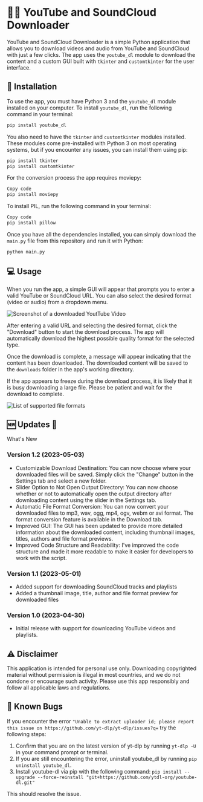 
# 🎥🎵 YouTube and SoundCloud Downloader 

YouTube and SoundCloud Downloader is a simple Python application that allows you to download videos and audio from YouTube and SoundCloud with just a few clicks. The app uses the `youtube_dl` module to download the content and a custom GUI built with `tkinter` and `customtkinter` for the user interface.

## 🚀 Installation

To use the app, you must have Python 3 and the `youtube_dl` module installed on your computer. To install `youtube_dl`, run the following command in your terminal:

```bash
pip install youtube_dl
```

You also need to have the `tkinter` and `customtkinter` modules installed. These modules come pre-installed with Python 3 on most operating systems, but if you encounter any issues, you can install them using pip:

```bash
pip install tkinter
pip install customtkinter
```

For the conversion process the app requires moviepy:

```bash
Copy code
pip install moviepy
```

To install PIL, run the following command in your terminal:

```bash
Copy code
pip install pillow
```

Once you have all the dependencies installed, you can simply download the `main.py` file from this repository and run it with Python:

```bash
python main.py
```



## 💻 Usage

When you run the app, a simple GUI will appear that prompts you to enter a valid YouTube or SoundCloud URL. You can also select the desired format (video or audio) from a dropdown menu.

![Screenshot of a downloaded YoutTube Video](https://imgur.com/VIvLx9R.png)

After entering a valid URL and selecting the desired format, click the "Download" button to start the download process. The app will automatically download the highest possible quality format for the selected type.

Once the download is complete, a message will appear indicating that the content has been downloaded. The downloaded content will be saved to the `downloads` folder in the app's working directory.

If the app appears to freeze during the download process, it is likely that it is busy downloading a large file. Please be patient and wait for the download to complete.

![List of supported file formats](https://imgur.com/3XqhmDE.png)


## 🆕 Updates 🎉

What's New

### Version 1.2 (2023-05-03)
- Customizable Download Destination: You can now choose where your downloaded files will be saved. Simply click the "Change" button in the Settings tab and select a new folder.
- Slider Option to Not Open Output Directory: You can now choose whether or not to automatically open the output directory after downloading content using the slider in the Settings tab.
- Automatic File Format Conversion: You can now convert your downloaded files to mp3, wav, ogg, mp4, ogv, webm or avi format. The format conversion feature is available in the Download tab.
- Improved GUI: The GUI has been updated to provide more detailed information about the downloaded content, including thumbnail images, titles, authors and file format previews.
- Improved Code Structure and Readability: I've improved the code structure and made it more readable to make it easier for developers to work with the script.

### Version 1.1 (2023-05-01)
- Added support for downloading SoundCloud tracks and playlists
- Added a thumbnail image, title, author and file format preview for downloaded files

### Version 1.0 (2023-04-30)
- Initial release with support for downloading YouTube videos and playlists.



## ⚠️ Disclaimer

This application is intended for personal use only. Downloading copyrighted material without permission is illegal in most countries, and we do not condone or encourage such activity. Please use this app responsibly and follow all applicable laws and regulations.

## 🐛 Known Bugs

If you encounter the error `"Unable to extract uploader id; please report this issue on https://github.com/yt-dlp/yt-dlp/issues?q=` try the following steps:

1. Confirm that you are on the latest version of yt-dlp by running `yt-dlp -U` in your command prompt or terminal.
2. If you are still encountering the error, uninstall youtube_dl by running `pip uninstall youtube_dl`.
3. Install youtube-dl via pip with the following command: `pip install --upgrade --force-reinstall "git+https://github.com/ytdl-org/youtube-dl.git"`

This should resolve the issue.

